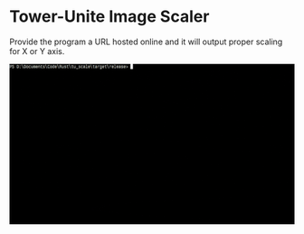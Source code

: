 ﻿# Tower-Unite Image Scaler
Provide the program a URL hosted online and it will output proper scaling for X or Y axis.

![](example.gif)